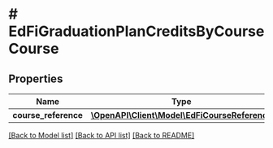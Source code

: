 # # EdFiGraduationPlanCreditsByCourseCourse

## Properties

Name | Type | Description | Notes
------------ | ------------- | ------------- | -------------
**course_reference** | [**\OpenAPI\Client\Model\EdFiCourseReference**](EdFiCourseReference.md) |  |

[[Back to Model list]](../../README.md#models) [[Back to API list]](../../README.md#endpoints) [[Back to README]](../../README.md)
